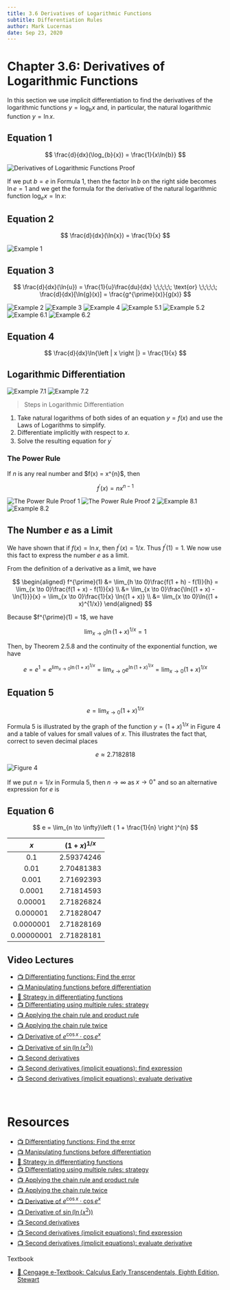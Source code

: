 ```yaml
---
title: 3.6 Derivatives of Logarithmic Functions
subtitle: Differentiation Rules
author: Mark Lucernas
date: Sep 23, 2020
---
```



# Chapter 3.6: Derivatives of Logarithmic Functions

In this section we use implicit differentiation to find the derivatives of the
logarithmic functions $y = \log_{b}{x}$ and, in particular, the natural
logarithmic function $y = \ln{x}$.

## Equation 1

$$
\frac{d}{dx}(\log_{b}{x}) = \frac{1}{x\ln{b}}
$$

![Derivatives of Logarithmic Functions Proof](../../../../../files/fall-2020/MATH-150/chapter-3/3.6_derivatives_of_logarithmic_proof.png)

If we put $b = e$ in Formula 1, then the factor $\ln{b}$ on the right side
becomes $\ln{e} = 1$ and we get the formula for the derivative of the natural
logarithmic function $\log_{e}{x} = \ln{x}$:

## Equation 2

$$
\frac{d}{dx}(\ln{x}) = \frac{1}{x}
$$

![Example 1](../../../../../files/fall-2020/MATH-150/chapter-3/3.6_example-1.png)

## Equation 3

$$
\frac{d}{dx}(\ln{u}) = \frac{1}{u}\frac{du}{dx} \;\;\;\;\; \text{or} \;\;\;\;\; \frac{d}{dx}[\ln{g}(x)] = \frac{g^{\prime}(x)}{g(x)}
$$

![Example 2](../../../../../files/fall-2020/MATH-150/chapter-3/3.6_example-2.png)
![Example 3](../../../../../files/fall-2020/MATH-150/chapter-3/3.6_example-3.png)
![Example 4](../../../../../files/fall-2020/MATH-150/chapter-3/3.6_example-4.png)
![Example 5.1](../../../../../files/fall-2020/MATH-150/chapter-3/3.6_example-5.1.png)
![Example 5.2](../../../../../files/fall-2020/MATH-150/chapter-3/3.6_example-5.2.png)
![Example 6.1](../../../../../files/fall-2020/MATH-150/chapter-3/3.6_example-6.1.png)
![Example 6.2](../../../../../files/fall-2020/MATH-150/chapter-3/3.6_example-6.2.png)

## Equation 4

$$
\frac{d}{dx}\ln{\left | x \right |} = \frac{1}{x}
$$

## Logarithmic Differentiation

![Example 7.1](../../../../../files/fall-2020/MATH-150/chapter-3/3.6_example-7.1.png)
![Example 7.2](../../../../../files/fall-2020/MATH-150/chapter-3/3.6_example-7.2.png)

> Steps in Logarithmic Differentiation

1. Take natural logarithms of both sides of an equation $y = f(x)$ and use the
   Laws of Logarithms to simplify.
2. Differentiate implicitly with respect to $x$.
3. Solve the resulting equation for $y^{\prime}$

### The Power Rule

If $n$ is any real number and $f(x) = x^{n}\$, then

$$
f^{\prime}(x) = nx^{n - 1}
$$

![The Power Rule Proof 1](../../../../../files/fall-2020/MATH-150/chapter-3/3.6_the_power_rule_proof-1.png)
![The Power Rule Proof 2](../../../../../files/fall-2020/MATH-150/chapter-3/3.6_the_power_rule_proof-2.png)
![Example 8.1](../../../../../files/fall-2020/MATH-150/chapter-3/3.6_example-8.1.png)
![Example 8.2](../../../../../files/fall-2020/MATH-150/chapter-3/3.6_example-8.2.png)

## The Number $e$ as a Limit

We have shown that if $f(x) = \ln{x}$, then $f^{\prime}(x) = 1/x$. Thus
$f^{\prime}(1) = 1$. We now use this fact to express the number $e$ as a limit.

From the definition of a derivative as a limit, we have

$$
\begin{aligned}
f^{\prime}(1) &= \lim_{h \to 0}\frac{f(1 + h) - f(1)}{h} = \lim_{x \to 0}\frac{f(1 + x) - f(1)}{x} \\
              &= \lim_{x \to 0}\frac{\ln{(1 + x) - \ln{1}}}{x} = \lim_{x \to 0}\frac{1}{x} \ln{(1 + x)} \\
              &= \lim_{x \to 0}\ln{(1 + x)^{1/x}}
\end{aligned}
$$

Because $f^{\prime}(1) = 1\$, we have

$$
\lim_{x \to 0}\ln{(1 + x)^{1/x}} = 1
$$

Then, by Theorem 2.5.8 and the continuity of the exponential function, we have

$$
e = e^{1} = e^{\lim_{x \to 0}\ln{(1 + x)^{1/x}}} = \lim_{x \to 0}e^{\ln{(1 + x)^{1/x}}} = \lim_{x \to 0}(1 + x)^{1/x}
$$

## Equation 5

$$
e = \lim_{x \to 0}(1 + x)^{1/x}
$$

Formula 5 is illustrated by the graph of the function $y = (1 + x)^{1/x}$ in
Figure 4 and a table of values for small values of $x$. This illustrates the
fact that, correct to seven decimal places

$$
e \approx 2.7182818
$$

![Figure 4](../../../../../files/fall-2020/MATH-150/chapter-3/3.6_figure-4.png)

If we put $n = 1/x$ in Formula 5, then $n \to \infty$ as $x \to 0^{+}$ and so an
alternative expression for $e$ is

## Equation 6

$$
e = \lim_{n \to \infty}\left ( 1 + \frac{1}{n} \right )^{n}
$$

<center>

|    $x$     | $(1 + x)^{1/x}$ |
|:----------:|:---------------:|
|    0.1     |   2.59374246    |
|    0.01    |   2.70481383    |
|   0.001    |   2.71692393    |
|   0.0001   |   2.71814593    |
|  0.00001   |   2.71826824    |
|  0.000001  |   2.71828047    |
| 0.0000001  |   2.71828169    |
| 0.00000001 |   2.71828181    |

</center>


## Video Lectures

- [📺 Differentiating functions: Find the error](https://www.khanacademy.org/math/ap-calculus-ab/ab-differentiation-2-new/ab-3-5a/v/correcting-work-on-derivative-strategies)
- [📺 Manipulating functions before differentiation](https://www.khanacademy.org/math/ap-calculus-ab/ab-differentiation-2-new/ab-3-5a/v/strategies-applying-derivative-rules)
- [📄 Strategy in differentiating functions](https://www.khanacademy.org/math/ap-calculus-ab/ab-differentiation-2-new/ab-3-5a/a/review-categorizing-functions-for-taking-derivatives)
- [📺 Differentiating using multiple rules: strategy](https://www.khanacademy.org/math/ap-calculus-ab/ab-differentiation-2-new/ab-3-5b/v/differentiating-using-multiple-rules-strategy)
- [📺 Applying the chain rule and product rule](https://www.khanacademy.org/math/ap-calculus-ab/ab-differentiation-2-new/ab-3-5b/v/applying-the-chain-rule-and-product-rule)
- [📺 Applying the chain rule twice](https://www.khanacademy.org/math/ap-calculus-ab/ab-differentiation-2-new/ab-3-5b/v/applying-chain-rule-twice)
- [📺 Derivative of $e^{\cos{x}} \cdot \cos{e^{x}}$](https://www.khanacademy.org/math/ap-calculus-ab/ab-differentiation-2-new/ab-3-5b/v/using-the-product-rule-and-the-chain-rule)
- [📺 Derivative of $\sin{(\ln{(x^{2})})}$](https://www.khanacademy.org/math/ap-calculus-ab/ab-differentiation-2-new/ab-3-5b/v/chain-rule-with-triple-composition)
- [📺 Second derivatives](https://www.khanacademy.org/math/ap-calculus-ab/ab-differentiation-2-new/ab-3-6/v/second-derivatives)
- [📺 Second derivatives (implicit equations): find expression](https://www.khanacademy.org/math/ap-calculus-ab/ab-differentiation-2-new/ab-3-6/v/finding-second-derivative-implicit)
- [📺 Second derivatives (implicit equations): evaluate derivative](https://www.khanacademy.org/math/ap-calculus-ab/ab-differentiation-2-new/ab-3-6/v/evaluating-second-derivative-implicit)

<br>

# Resources

- [📺 Differentiating functions: Find the error](https://www.khanacademy.org/math/ap-calculus-ab/ab-differentiation-2-new/ab-3-5a/v/correcting-work-on-derivative-strategies)
- [📺 Manipulating functions before differentiation](https://www.khanacademy.org/math/ap-calculus-ab/ab-differentiation-2-new/ab-3-5a/v/strategies-applying-derivative-rules)
- [📄 Strategy in differentiating functions](https://www.khanacademy.org/math/ap-calculus-ab/ab-differentiation-2-new/ab-3-5a/a/review-categorizing-functions-for-taking-derivatives)
- [📺 Differentiating using multiple rules: strategy](https://www.khanacademy.org/math/ap-calculus-ab/ab-differentiation-2-new/ab-3-5b/v/differentiating-using-multiple-rules-strategy)
- [📺 Applying the chain rule and product rule](https://www.khanacademy.org/math/ap-calculus-ab/ab-differentiation-2-new/ab-3-5b/v/applying-the-chain-rule-and-product-rule)
- [📺 Applying the chain rule twice](https://www.khanacademy.org/math/ap-calculus-ab/ab-differentiation-2-new/ab-3-5b/v/applying-chain-rule-twice)
- [📺 Derivative of $e^{\cos{x}} \cdot \cos{e^{x}}$](https://www.khanacademy.org/math/ap-calculus-ab/ab-differentiation-2-new/ab-3-5b/v/using-the-product-rule-and-the-chain-rule)
- [📺 Derivative of $\sin{(\ln{(x^{2})})}$](https://www.khanacademy.org/math/ap-calculus-ab/ab-differentiation-2-new/ab-3-5b/v/chain-rule-with-triple-composition)
- [📺 Second derivatives](https://www.khanacademy.org/math/ap-calculus-ab/ab-differentiation-2-new/ab-3-6/v/second-derivatives)
- [📺 Second derivatives (implicit equations): find expression](https://www.khanacademy.org/math/ap-calculus-ab/ab-differentiation-2-new/ab-3-6/v/finding-second-derivative-implicit)
- [📺 Second derivatives (implicit equations): evaluate derivative](https://www.khanacademy.org/math/ap-calculus-ab/ab-differentiation-2-new/ab-3-6/v/evaluating-second-derivative-implicit)

Textbook

+ [📄 Cengage e-Textbook: Calculus Early Transcendentals, Eighth Edition, Stewart](https://webassign.com/)

